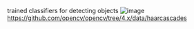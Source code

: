trained classifiers for detecting objects
![image](https://user-images.githubusercontent.com/101823195/159134456-adb49c28-1d70-4f51-ba2f-b105b198219f.png)
https://github.com/opencv/opencv/tree/4.x/data/haarcascades
